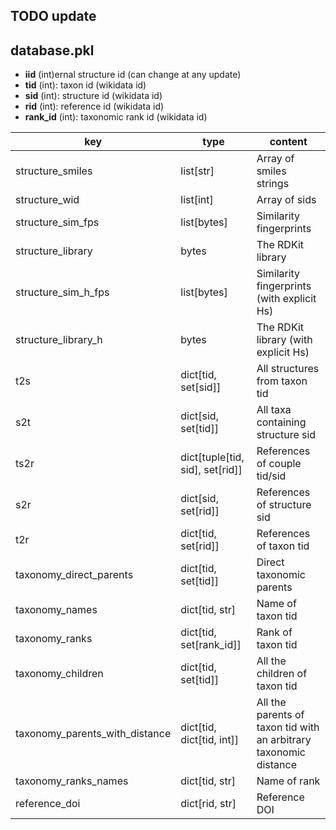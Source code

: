 ## TODO update

## database.pkl

- **iid** (int)ernal structure id (can change at any update)
- **tid** (int): taxon id (wikidata id)
- **sid** (int): structure id (wikidata id)
- **rid** (int): reference id (wikidata id)
- **rank_id** (int): taxonomic rank id (wikidata id)

| key                            | type                            | content                                                           |
|--------------------------------|---------------------------------|-------------------------------------------------------------------|
| structure_smiles               | list[str]                       | Array of smiles strings                                           |
| structure_wid                  | list[int]                       | Array of sids                                                     |
| structure_sim_fps              | list[bytes]                     | Similarity fingerprints                                           |
| structure_library              | bytes                           | The RDKit library                                                 |
| structure_sim_h_fps            | list[bytes]                     | Similarity fingerprints (with explicit Hs)                        |
| structure_library_h            | bytes                           | The RDKit library (with explicit Hs)                              |
| t2s                            | dict[tid, set[sid]]             | All structures from taxon tid                                     |
| s2t                            | dict[sid, set[tid]]             | All taxa containing structure sid                                 |
| ts2r                           | dict[tuple[tid, sid], set[rid]] | References of couple tid/sid                                      |
| s2r                            | dict[sid, set[rid]]             | References of structure sid                                       |
| t2r                            | dict[tid, set[rid]]             | References of taxon tid                                           |
| taxonomy_direct_parents        | dict[tid, set[tid]]             | Direct taxonomic parents                                          |
| taxonomy_names                 | dict[tid, str]                  | Name of taxon tid                                                 |
| taxonomy_ranks                 | dict[tid, set[rank_id]]         | Rank of taxon tid                                                 |
| taxonomy_children              | dict[tid, set[tid]]             | All the children of taxon tid                                     |
| taxonomy_parents_with_distance | dict[tid, dict[tid, int]]       | All the parents of taxon tid with an arbitrary taxonomic distance |
| taxonomy_ranks_names           | dict[tid, str]                  | Name of rank                                                      |
| reference_doi                  | dict[rid, str]                  | Reference DOI                                                     |
